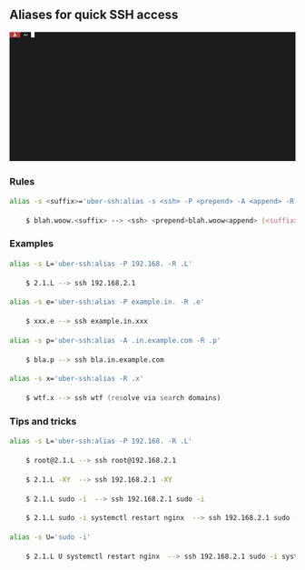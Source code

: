 ## Aliases for quick SSH access

![demo](https://raw.githubusercontent.com/seletskiy/zsh-uber-ssh/master/example.gif)

### Rules

```zsh
alias -s <suffix>='uber-ssh:alias -s <ssh> -P <prepend> -A <append> -R <suffix>' -->

    $ blah.woow.<suffix> --> <ssh> <prepend>blah.woow<append> (<suffix> is removed)
```

### Examples

```zsh
alias -s L='uber-ssh:alias -P 192.168. -R .L'

    $ 2.1.L --> ssh 192.168.2.1

alias -s e='uber-ssh:alias -P example.in. -R .e'

    $ xxx.e --> ssh example.in.xxx

alias -s p='uber-ssh:alias -A .in.example.com -R .p'

    $ bla.p --> ssh bla.in.example.com

alias -s x='uber-ssh:alias -R .x'

    $ wtf.x --> ssh wtf (resolve via search domains)
```

### Tips and tricks

```zsh
alias -s L='uber-ssh:alias -P 192.168. -R .L'

    $ root@2.1.L --> ssh root@192.168.2.1

    $ 2.1.L -XY  --> ssh 192.168.2.1 -XY

    $ 2.1.L sudo -i  --> ssh 192.168.2.1 sudo -i

    $ 2.1.L sudo -i systemctl restart nginx  --> ssh 192.168.2.1 sudo -i systemctl restart nginx

alias -s U='sudo -i'

    $ 2.1.L U systemctl restart nginx  --> ssh 192.168.2.1 sudo -i systemctl restart nginx
```
